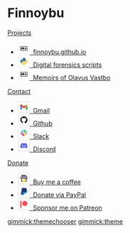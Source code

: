 # Finnoybu

[Projects]()

* [![Markdown logo](./images/markdown-button.png "Markdown") &nbsp;finnoybu.github.io](https://github.com/finnoybu/finnoybu.github.io)
* [![Python logo](./images/python-button.png "Python") &nbsp;Digital forensics scripts](https://github.com/finnoybu/dfir)
* [![Markdown logo](./images/markdown-button.png "Markdown") &nbsp;Memoirs of Olavus Vastbo](https://memoirs.finnoybu.com)


[Contact]()

* [![Gmail logo](./images/gmail-button.png "finnoybu@gmail.com") &nbsp;Gmail](mailto:finnoybu@gmail.com)
* [![Github logo](./images/github-button.png "Github") &nbsp;Github](https://github.com/finnoybu)
* [![Slack logo](./images/slack-button.png "slack.finnoybu.com") &nbsp;Slack](https://slack.finnoybu.com)
* [![Discord logo](./images/discord-button.png "discord.finnoybu.com") &nbsp;Discord](https://discord.finnoybu.com)

[Donate]()

* [![Buy Me A Coffee logo](./images/bmc-button.png "$") &nbsp;Buy me a coffee](https://www.buymeacoffee.com/finnoybu)
* [![PayPal logo](./images/paypal-button.png "$$") &nbsp;Donate via PayPal](https://www.paypal.com/paypalme/finnoybu)
* [![Patreon log](./images/patreon-button.png "$$$") &nbsp;Sponsor me on Patreon](https://www.patreon.com/finnoybu)

[gimmick:themechooser](ThemeChooser)
[gimmick:theme](Cosmo)

